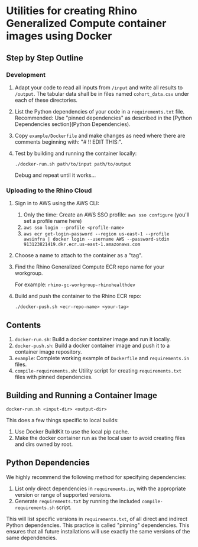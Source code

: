 # Utilities for creating Rhino Generalized Compute container images using Docker


## Step by Step Outline

### Development

1. Adapt your code to read all inputs from `/input` and write all results to `/output`.
   The tabular data shall be in files named `cohort_data.csv` under each of these directories.
2. List the Python dependencies of your code in a `requirements.txt` file.
   Recommended: Use "pinned dependencies" as described in the [Python Dependencies section](Python Dependencies).
3. Copy `example/Dockerfile` and make changes as need where there are comments beginning with: "# !! EDIT THIS:".
4. Test by building and running the container locally:
   
   `./docker-run.sh path/to/input path/to/output`

   Debug and repeat until it works...

### Uploading to the Rhino Cloud

1. Sign in to AWS using the AWS CLI:
   1. Only the time: Create an AWS SSO profile: `aws sso configure` (you'll set a profile name here)
   2. `aws sso login --profile <profile-name>`
   3. `aws ecr get-login-password --region us-east-1 --profile awsinfra | docker login --username AWS --password-stdin 913123821419.dkr.ecr.us-east-1.amazonaws.com`
2. Choose a name to attach to the container as a "tag".
3. Find the Rhino Generalized Compute ECR repo name for your workgroup.
   
   For example: `rhino-gc-workgroup-rhinohealthdev`
4. Build and push the container to the Rhino ECR repo:
   
   `./docker-push.sh <ecr-repo-name> <your-tag>`


## Contents

1. `docker-run.sh`: Build a docker container image and run it locally.
2. `docker-push.sh`: Build a docker container image and push it to a container image repository.
3. `example`: Complete working example of `Dockerfile` and `requirements.in` files.
4. `compile-requirements.sh`: Utility script for creating `requirements.txt` files with pinned dependencies.


## Building and Running a Container Image

```shell
docker-run.sh <input-dir> <output-dir>
```

This does a few things specific to local builds:

1. Use Docker BuildKit to use the local pip cache.
2. Make the docker container run as the local user to avoid creating files and dirs owned by root.


## Python Dependencies

We highly recommend the following method for specifying dependencies:
1. List only direct dependencies in `requirements.in`, with the appropriate version or range of supported versions.
2. Generate `requirements.txt` by running the included `compile-requirements.sh` script.

This will list specific versions in `requirements.txt`, of all direct and indirect Python dependencies.
This practice is called "pinning" dependencies. This ensures that all future installations will use exactly the same
versions of the same dependencies. 
